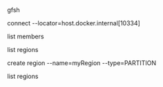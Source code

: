 gfsh

connect --locator=host.docker.internal[10334]

list members

list regions

create region --name=myRegion --type=PARTITION

list regions